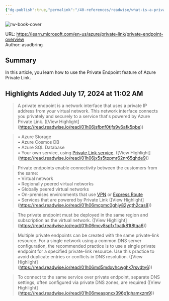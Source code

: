 ```yaml
---
{"dg-publish":true,"permalink":"/40-references/readwise/what-is-a-private-endpoint/","tags":["rw/articles"]}
---
```



![rw-book-cover](https://learn.microsoft.com/en-us/media/logos/logo-ms-social.png)

  

URL: <https://learn.microsoft.com/en-us/azure/private-link/private-endpoint-overview>  
Author: asudbring

## Summary

In this article, you learn how to use the Private Endpoint feature of Azure Private Link.

## Highlights Added July 17, 2024 at 11:02 AM

> A private endpoint is a network interface that uses a private IP address from your virtual network. This network interface connects you privately and securely to a service that's powered by Azure Private Link. ([View Highlight] (<https://read.readwise.io/read/01h06jsfbnf0tjfs9v6afk5pbe>))

> • Azure Storage  
> • Azure Cosmos DB  
> • Azure SQL Database  
> • Your own service, using [Private Link service](https://learn.microsoft.com/en-us/azure/private-link/private-endpoint-overview/private-link-service-overview). ([View Highlight] (<https://read.readwise.io/read/01h06jx5s5tppmr62nr65qhde9>))

> Private endpoints enable connectivity between the customers from the same:  
> • Virtual network  
> • Regionally peered virtual networks  
> • Globally peered virtual networks  
> • On-premises environments that use [VPN](https://azure.microsoft.com/services/vpn-gateway/) or [Express Route](https://azure.microsoft.com/services/expressroute/)  
> • Services that are powered by Private Link ([View Highlight] (<https://read.readwise.io/read/01h06mcpmc0ghjy82yqth2cas8>))

> The private endpoint must be deployed in the same region and subscription as the virtual network. ([View Highlight] (<https://read.readwise.io/read/01h06mcv8sp1x1batk81t8tqa6>))

> Multiple private endpoints can be created with the same private-link resource. For a single network using a common DNS server configuration, the recommended practice is to use a single private endpoint for a specified private-link resource. Use this practice to avoid duplicate entries or conflicts in DNS resolution. ([View Highlight] (<https://read.readwise.io/read/01h06md5mdxvhcwghk7rsvdty6>))

> To connect to the same service over private endpoint, separate DNS settings, often configured via private DNS zones, are required ([View Highlight] (<https://read.readwise.io/read/01h06measpnxx396p1qhamxzm9>))
